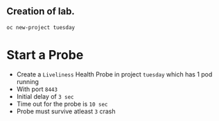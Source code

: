 ## Creation of lab.
```
oc new-project tuesday
```


# Start a Probe 
- Create a `Liveliness` Health Probe in project `tuesday` which has 1 pod running
- With port `8443`
- Initial delay of `3 sec`
- Time out for the probe is `10 sec`
- Probe must survive atleast `3` crash
